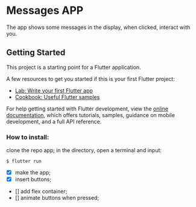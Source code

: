 # Messages APP

The app shows some messages in the display, when clicked, interact with you.

## Getting Started

This project is a starting point for a Flutter application.

A few resources to get you started if this is your first Flutter project:

- [Lab: Write your first Flutter app](https://docs.flutter.dev/get-started/codelab)
- [Cookbook: Useful Flutter samples](https://docs.flutter.dev/cookbook)

For help getting started with Flutter development, view the
[online documentation](https://docs.flutter.dev/), which offers tutorials,
samples, guidance on mobile development, and a full API reference.


### How to install: 

 clone the repo app;
in the directory, open a terminal and input:

  ```console
  $ flutter run
  ```
- [X]  make the app;
- [x] insert buttons;
- [] add flex container;
- [] animate buttons when pressed; 
